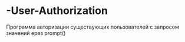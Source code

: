 # -User-Authorization
Программа авторизации существующих пользователей  с запросом значений ерез prompt()
